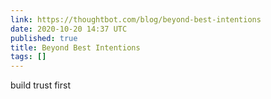```yaml
---
link: https://thoughtbot.com/blog/beyond-best-intentions
date: 2020-10-20 14:37 UTC
published: true
title: Beyond Best Intentions
tags: []
---
```


build trust first
